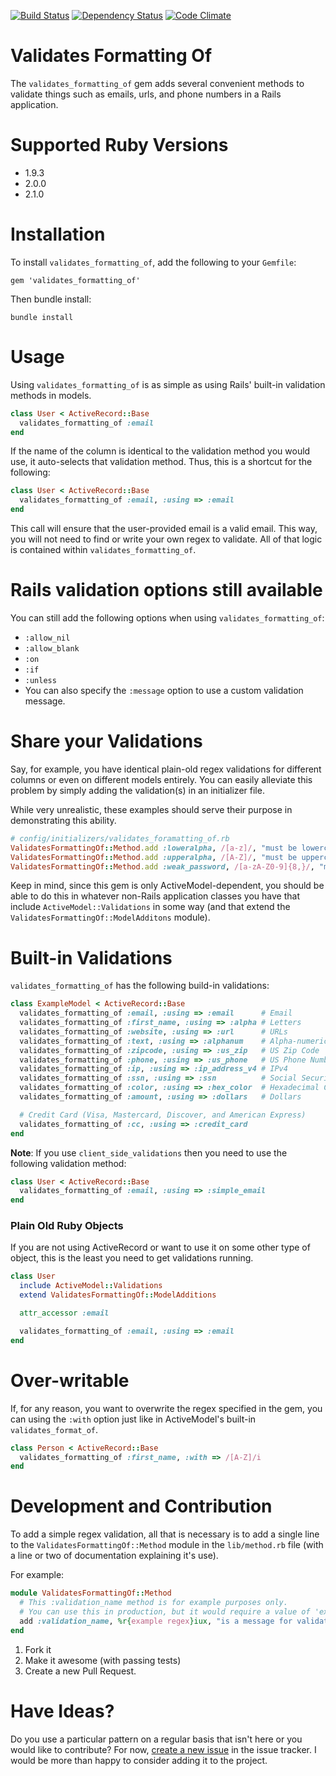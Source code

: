 [![Build Status](https://secure.travis-ci.org/mattdbridges/validates_formatting_of.png)](http://travis-ci.org/mattdbridges/validates_formatting_of)
[![Dependency Status](https://gemnasium.com/mattdbridges/validates_formatting_of.png?travis)](https://gemnasium.com/mattdbridges/validates_formatting_of)
[![Code Climate](https://codeclimate.com/github/mattdbridges/validates_formatting_of.png)](https://codeclimate.com/github/mattdbridges/validates_formatting_of)

# Validates Formatting Of

The `validates_formatting_of` gem adds several convenient methods to validate things such as emails, urls, and phone numbers in a Rails application.

# Supported Ruby Versions

* 1.9.3
* 2.0.0
* 2.1.0

# Installation

To install `validates_formatting_of`, add the following to your `Gemfile`:

    gem 'validates_formatting_of'

Then bundle install:

    bundle install

# Usage

Using `validates_formatting_of` is as simple as using Rails' built-in validation methods in models.

```ruby
class User < ActiveRecord::Base
  validates_formatting_of :email
end
```

If the name of the column is identical to the validation method you would use, it auto-selects that validation method. Thus, this is a shortcut for the following:

```ruby
class User < ActiveRecord::Base
  validates_formatting_of :email, :using => :email
end
```

This call will ensure that the user-provided email is a valid email. This way, you will not need to find or write your own regex to validate. All of that logic is contained within `validates_formatting_of`.

# Rails validation options still available

You can still add the following options when using `validates_formatting_of`:

* `:allow_nil`
* `:allow_blank`
* `:on`
* `:if`
* `:unless`
* You can also specify the `:message` option to use a custom validation message.

# Share your Validations

Say, for example, you have identical plain-old regex validations for different columns or even on different models entirely. You can easily alleviate this problem by simply adding the validation(s) in an initializer file.

While very unrealistic, these examples should serve their purpose in demonstrating this ability.

```ruby
# config/initializers/validates_foramatting_of.rb
ValidatesFormattingOf::Method.add :loweralpha, /[a-z]/, "must be lowercase and no spaces"
ValidatesFormattingOf::Method.add :upperalpha, /[A-Z]/, "must be uppercase and no spaces"
ValidatesFormattingOf::Method.add :weak_password, /[a-zA-Z0-9]{8,}/, "must contain only letters and numbers and be at least 8 characters long".
```

Keep in mind, since this gem is only ActiveModel-dependent, you should be able to do this in whatever non-Rails application classes you have that include `ActiveModel::Validations` in some way (and that extend the `ValidatesFormattingOf::ModelAdditons` module).

# Built-in Validations

`validates_formatting_of` has the following build-in validations:

```ruby
class ExampleModel < ActiveRecord::Base
  validates_formatting_of :email, :using => :email      # Email
  validates_formatting_of :first_name, :using => :alpha # Letters
  validates_formatting_of :website, :using => :url      # URLs
  validates_formatting_of :text, :using => :alphanum    # Alpha-numeric
  validates_formatting_of :zipcode, :using => :us_zip   # US Zip Code
  validates_formatting_of :phone, :using => :us_phone   # US Phone Numbers
  validates_formatting_of :ip, :using => :ip_address_v4 # IPv4
  validates_formatting_of :ssn, :using => :ssn          # Social Security Numbers
  validates_formatting_of :color, :using => :hex_color  # Hexadecimal Colors
  validates_formatting_of :amount, :using => :dollars   # Dollars

  # Credit Card (Visa, Mastercard, Discover, and American Express)
  validates_formatting_of :cc, :using => :credit_card
end
```

**Note**: If you use `client_side_validations` then you need to use the following validation method:

```ruby
class User < ActiveRecord::Base
  validates_formatting_of :email, :using => :simple_email
end
```

### Plain Old Ruby Objects

If you are not using ActiveRecord or want to use it on some other type of object, this is the least you need to get validations running.

```ruby
class User
  include ActiveModel::Validations
  extend ValidatesFormattingOf::ModelAdditions

  attr_accessor :email

  validates_formatting_of :email, :using => :email
end
```

# Over-writable

If, for any reason, you want to overwrite the regex specified in the gem, you can using the `:with` option just like in ActiveModel's built-in `validates_format_of`.

```ruby
class Person < ActiveRecord::Base
  validates_formatting_of :first_name, :with => /[A-Z]/i
end
```

# Development and Contribution

To add a simple regex validation, all that is necessary is to add a single line to the `ValidatesFormattingOf::Method` module in the `lib/method.rb` file (with a line or two of documentation explaining it's use).

For example:

```ruby
module ValidatesFormattingOf::Method
  # This :validation_name method is for example purposes only.
  # You can use this in production, but it would require a value of 'example regex' to pass.
  add :validation_name, %r{example regex}iux, "is a message for validation method :validation_name"
end
```

1. Fork it
2. Make it awesome (with passing tests)
3. Create a new Pull Request.

# Have Ideas?

Do you use a particular pattern on a regular basis that isn't here or you would like to contribute? For now, [create a new issue](https://github.com/mattdbridges/validates_formatting_of/issues/new) in the issue tracker. I would be more than happy to consider adding it to the project.

